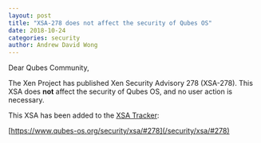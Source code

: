 ```yaml
---
layout: post
title: "XSA-278 does not affect the security of Qubes OS"
date: 2018-10-24
categories: security
author: Andrew David Wong
---
```


Dear Qubes Community,

The Xen Project has published Xen Security Advisory 278 (XSA-278). This
XSA does **not** affect the security of Qubes OS, and no user action is
necessary.

This XSA has been added to the [XSA Tracker]:

[https://www.qubes-os.org/security/xsa/#278](/security/xsa/#278)


[XSA Tracker]: /security/xsa/

